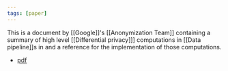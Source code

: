 ```yaml
---
tags: [paper]
---
```


This is a document by [[Google]]'s [[Anonymization Team]] containing a summary of high level [[Differential privacy]]] computations in [[Data pipeline]]s in and a reference for the implementation of those computations.

- [pdf](https://github.com/google/differential-privacy/blob/main/common_docs/Differential_Privacy_Computations_In_Data_Pipelines.pdf)